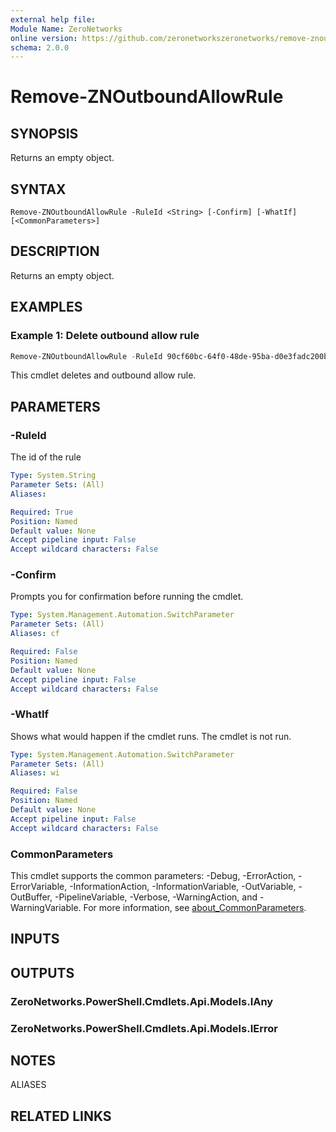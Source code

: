 ```yaml
---
external help file:
Module Name: ZeroNetworks
online version: https://github.com/zeronetworkszeronetworks/remove-znoutboundallowrule
schema: 2.0.0
---
```


# Remove-ZNOutboundAllowRule

## SYNOPSIS
Returns an empty object.

## SYNTAX

```
Remove-ZNOutboundAllowRule -RuleId <String> [-Confirm] [-WhatIf] [<CommonParameters>]
```

## DESCRIPTION
Returns an empty object.

## EXAMPLES

### Example 1: Delete outbound allow rule
```powershell
Remove-ZNOutboundAllowRule -RuleId 90cf60bc-64f0-48de-95ba-d0e3fadc200b
```

This cmdlet deletes and outbound allow rule.

## PARAMETERS

### -RuleId
The id of the rule

```yaml
Type: System.String
Parameter Sets: (All)
Aliases:

Required: True
Position: Named
Default value: None
Accept pipeline input: False
Accept wildcard characters: False
```

### -Confirm
Prompts you for confirmation before running the cmdlet.

```yaml
Type: System.Management.Automation.SwitchParameter
Parameter Sets: (All)
Aliases: cf

Required: False
Position: Named
Default value: None
Accept pipeline input: False
Accept wildcard characters: False
```

### -WhatIf
Shows what would happen if the cmdlet runs.
The cmdlet is not run.

```yaml
Type: System.Management.Automation.SwitchParameter
Parameter Sets: (All)
Aliases: wi

Required: False
Position: Named
Default value: None
Accept pipeline input: False
Accept wildcard characters: False
```

### CommonParameters
This cmdlet supports the common parameters: -Debug, -ErrorAction, -ErrorVariable, -InformationAction, -InformationVariable, -OutVariable, -OutBuffer, -PipelineVariable, -Verbose, -WarningAction, and -WarningVariable. For more information, see [about_CommonParameters](http://go.microsoft.com/fwlink/?LinkID=113216).

## INPUTS

## OUTPUTS

### ZeroNetworks.PowerShell.Cmdlets.Api.Models.IAny

### ZeroNetworks.PowerShell.Cmdlets.Api.Models.IError

## NOTES

ALIASES

## RELATED LINKS

